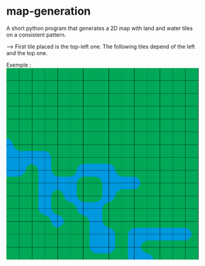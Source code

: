 # map-generation
A short python program that generates a 2D map with land and water tiles on a consistent pattern.

--> First tile placed is the top-left one. The following tiles depend of the left and the top one.

Exemple :
![A Map](https://raw.githubusercontent.com/Az-Been/map-generation/main/exemple.png)
